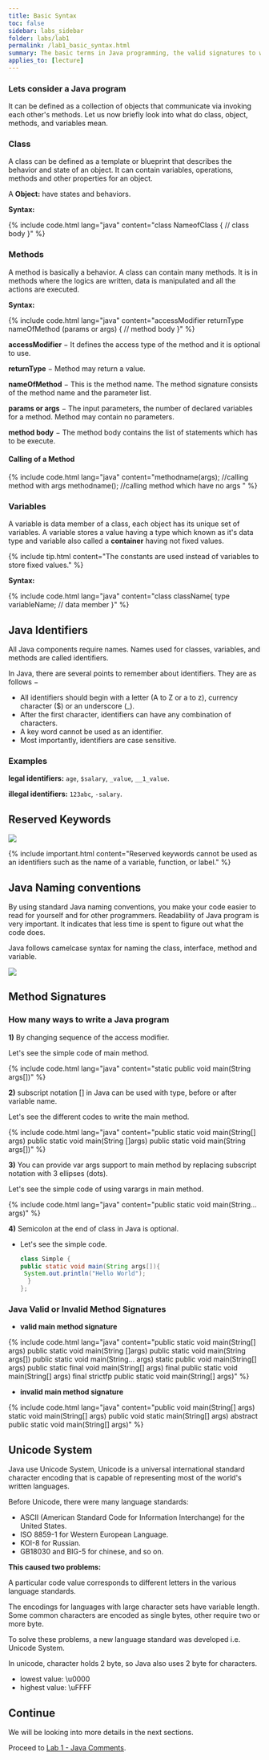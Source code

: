 ```yaml
---
title: Basic Syntax
toc: false
sidebar: labs_sidebar
folder: labs/lab1
permalink: /lab1_basic_syntax.html
summary: The basic terms in Java programming, the valid signatures to write a program.
applies_to: [lecture]
---
```


### Lets consider a Java program

It can be defined as a collection of objects that communicate via invoking each other's methods. Let us now briefly look into what do class, object, methods, and variables mean.

### Class

A class can be defined as a template or blueprint that describes the behavior and state of an object. It can contain variables, operations, methods and other properties for an object.

A **Object:** have states and behaviors.

**Syntax:**

{% include code.html lang="java" 
content="class NameofClass {
// class body
}" %}

### Methods

A method is basically a behavior. A class can contain many methods. It is in methods where the logics are written, data is manipulated and all the actions are executed.

**Syntax:**

{% include code.html lang="java" 
content="accessModifier returnType nameOfMethod (params or args) {
 	// method body
}" %}


**accessModifier** − It defines the access type of the method and it is optional to use.

**returnType** − Method may return a value.

**nameOfMethod** − This is the method name. The method signature consists of the method name and the parameter list.

**params or args** − The input parameters, the number of declared variables for a method. Method may contain no parameters.

**method body** − The method body contains the list of statements which has to be execute.

#### Calling of a Method

{% include code.html lang="java" content="methodname(args); //calling method with args
methodname(); //calling method which have no args
" %}

### Variables

A variable is data member of a class, each object has its unique set of variables. A variable stores a value having a type which known as it's data type and variable also called a **container** having not fixed values.

{% include tip.html content="The constants are used instead of variables to store fixed values." %}

**Syntax:**

{% include code.html lang="java" content="class className{
type variableName; // data member
}" %}

## Java Identifiers

All Java components require names. Names used for classes, variables, and methods are called identifiers.

In Java, there are several points to remember about identifiers. They are as follows −

+ All identifiers should begin with a letter (A to Z or a to z), currency character ($) or an underscore (_).
+ After the first character, identifiers can have any combination of characters.
+ A key word cannot be used as an identifier.
+ Most importantly, identifiers are case sensitive.

### Examples

**legal identifiers:**  `age`, `$salary`, `_value`, `__1_value`.

**illegal identifiers:**  `123abc`, `-salary`.

## Reserved Keywords

![](./images/lectures/chap1/keywords.png)

{% include important.html content="Reserved keywords cannot be used as an identifiers such as the name of a variable, function, or label." %}

## Java Naming conventions

By using standard Java naming conventions, you make your code easier to read for yourself and for other programmers. Readability of Java program is very important. It indicates that less time is spent to figure out what the code does. 

Java follows camelcase syntax for naming the class, interface, method and variable.

![](./images/lectures/chap1/naming.png)

## Method Signatures

### How many ways to write a Java program

**1)** By changing sequence of the access modifier.

Let's see the simple code of main method.

{% include code.html lang="java" content="static public void main(String args[])" %}

**2)** subscript notation [] in Java can be used with type, before or after variable name.

Let's see the different codes to write the main method.

{% include code.html lang="java" content="public static void main(String[] args)
public static void main(String []args)
public static void main(String args[])" %}

**3)** You can provide var args support to main method by replacing subscript notation with 3 ellipses (dots).

Let's see the simple code of using varargs in main method.

{% include code.html lang="java" content="public static void main(String... args)" %}

**4)** Semicolon at the end of class in Java is optional.

- Let's see the simple code.

    ```java
    class Simple {
    public static void main(String args[]){
     System.out.println("Hello World");
      }
    };

    ```

### Java Valid or Invalid Method Signatures

- **valid main method signature**

{% include code.html lang="java" content="public static void main(String[] args)
public static void main(String []args)
public static void main(String args[])
public static void main(String... args)
static public void main(String[] args)
public static final void main(String[] args)
final public static void main(String[] args)
final strictfp public static void main(String[] args)" %}

- **invalid main method signature**

{% include code.html lang="java" content="public void main(String[] args)
static void main(String[] args)
public void static main(String[] args)
abstract public static void main(String[] args)" %}


## Unicode System

Java use Unicode System, Unicode is a universal international standard character encoding that is capable of representing most of the world's written languages. 

Before Unicode, there were many language standards:

- ASCII (American Standard Code for Information Interchange) for the United States.
- ISO 8859-1 for Western European Language.
- KOI-8 for Russian.
- GB18030 and BIG-5 for chinese, and so on.

**This caused two problems:**

A particular code value corresponds to different letters in the various language standards.

The encodings for languages with large character sets have variable length. Some common characters are encoded as single bytes, other require two or more byte.

To solve these problems, a new language standard was developed i.e. Unicode System.

In unicode, character holds 2 byte, so Java also uses 2 byte for characters.
- lowest value: \u0000
- highest value: \uFFFF


## Continue

We will be looking into more details in the next sections.

Proceed to [Lab 1 - Java Comments](lab1_java_comments.html).
